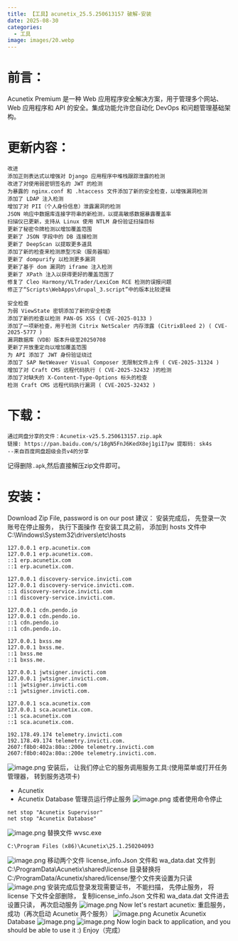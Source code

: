 ```yaml
---
title: 【工具】acunetix_25.5.250613157 破解-安装
date: 2025-08-30
categories:
  - 工具
image: images/20.webp
---
```

# 前言：
Acunetix Premium 是一种 Web 应用程序安全解决方案，用于管理多个网站、Web 应用程序和 API 的安全。集成功能允许您自动化 DevOps 和问题管理基础架构。
# 更新内容：
```
改进
添加正则表达式以增强对 Django 应用程序中堆栈跟踪泄露的检测
改进了对使用弱密钥签名的 JWT 的检测
为暴露的 nginx.conf 和 .htaccess 文件添加了新的安全检查，以增强漏洞检测
添加了 LDAP 注入检测
增加了对 PII（个人身份信息）泄露漏洞的检测
JSON 响应中数据库连接字符串的新检测，以提高敏感数据暴露覆盖率
扫描仪已更新，支持从 Linux 使用 NTLM 身份验证扫描目标
更新了秘密令牌检测以增加覆盖范围
更新了 JSON 字段中的 DB 连接检测
更新了 DeepScan 以提取更多道具
添加了新的检查来检测原型污染（服务器端）
更新了 dompurify 以检测更多漏洞
更新了基于 dom 漏洞的 iframe 注入检测
更新了 XPath 注入以获得更好的覆盖范围了
修复了 Cleo Harmony/VLTrader/LexiCom RCE 检测的误报问题
修正了“Scripts\WebApps\drupal_3.script”中的版本比较逻辑

安全检查
为弱 ViewState 密钥添加了新的安全检查
添加了新的检查以检测 PAN-OS XSS ( CVE-2025-0133 )
添加了一项新检查，用于检测 Citrix NetScaler 内存泄露 (CitrixBleed 2) ( CVE-2025-5777 )
漏洞数据库（VDB）版本升级至20250708
更新了开放重定向以增加覆盖范围
为 API 添加了 JWT 身份验证绕过
添加了 SAP NetWeaver Visual Composer 无限制文件上传 ( CVE-2025-31324 )
增加了对 Craft CMS 远程代码执行 ( CVE-2025-32432 )的检测
添加了对缺失的 X-Content-Type-Options 标头的检查
检测 Craft CMS 远程代码执行漏洞 ( CVE-2025-32432 )
```
# 下载：
```
通过网盘分享的文件：Acunetix-v25.5.250613157.zip.apk
链接: https://pan.baidu.com/s/18gN5FnJ6KedX8ej1giI7pw 提取码: sk4s 
--来自百度网盘超级会员v4的分享
```
记得删除`.apk`,然后直接解压zip文件即可。
# 安装：
Download Zip File, password is on our post
建议： 安装完成后， 先登录一次账号在停止服务， 执行下面操作
在安装工具之前， 添加到 hosts 文件中 C:\Windows\System32\drivers\etc\hosts
```
127.0.0.1 erp.acunetix.com
127.0.0.1 erp.acunetix.com.
::1 erp.acunetix.com 
::1 erp.acunetix.com.

127.0.0.1 discovery-service.invicti.com 
127.0.0.1 discovery-service.invicti.com. 
::1 discovery-service.invicti.com
::1 discovery-service.invicti.com.

127.0.0.1 cdn.pendo.io 
127.0.0.1 cdn.pendo.io. 
::1 cdn.pendo.io
::1 cdn.pendo.io.

127.0.0.1 bxss.me 
127.0.0.1 bxss.me. 
::1 bxss.me
::1 bxss.me.

127.0.0.1 jwtsigner.invicti.com 
127.0.0.1 jwtsigner.invicti.com. 
::1 jwtsigner.invicti.com
::1 jwtsigner.invicti.com.

127.0.0.1 sca.acunetix.com 
127.0.0.1 sca.acunetix.com. 
::1 sca.acunetix.com
::1 sca.acunetix.com.

192.178.49.174 telemetry.invicti.com 
192.178.49.174 telemetry.invicti.com. 
2607:f8b0:402a:80a::200e telemetry.invicti.com 
2607:f8b0:402a:80a::200e telemetry.invicti.com.
```
![image.png](https://blogslimer.oss-cn-shanghai.aliyuncs.com/blog/20250831204308.png)
安装后， 让我们停止它的服务调用服务工具:(使用菜单或打开任务管理器， 转到服务选项卡)
- Acunetix
- Acunetix Database
管理员运行停止服务
![image.png](https://blogslimer.oss-cn-shanghai.aliyuncs.com/blog/20250831204338.png)
或者使用命令停止
```
net stop "Acunetix Supervisor" 
net stop "Acunetix Database"
```
![image.png](https://blogslimer.oss-cn-shanghai.aliyuncs.com/blog/20250831204407.png)
替换文件 wvsc.exe
```
C:\Program Files (x86)\Acunetix\25.1.250204093
```
![image.png](https://blogslimer.oss-cn-shanghai.aliyuncs.com/blog/20250831204427.png)
移动两个文件
license_info.Json 文件和 wa_data.dat 文件到
C:\ProgramData\Acunetix\shared\license 目录替换将 C:/ProgramData/Acunetix/shared/license/整个文件夹设置为只读
![image.png](https://blogslimer.oss-cn-shanghai.aliyuncs.com/blog/20250831204508.png)
安装完成后登录发现需要证书， 不能扫描， 先停止服务， 将 license 下文件全部删除， 复制license_info.Json 文件和 wa_data.dat 文件进去设置只读， 再次启动服务
![image.png](https://blogslimer.oss-cn-shanghai.aliyuncs.com/blog/20250831204529.png)
Now let's restart acunetix:
重启服务， 成功（再次启动 Acunetix 两个服务）
![image.png](https://blogslimer.oss-cn-shanghai.aliyuncs.com/blog/20250831204559.png)
Acunetix
Acunetix Database
![image.png](https://blogslimer.oss-cn-shanghai.aliyuncs.com/blog/20250831204616.png)
![image.png](https://blogslimer.oss-cn-shanghai.aliyuncs.com/blog/20250831204627.png)
Now login back to application, and you should be able to use it :)
Enjoy（完成）



